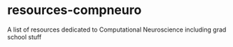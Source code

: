 # resources-compneuro
A list of resources dedicated to Computational Neuroscience including grad school stuff
